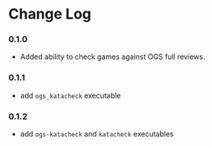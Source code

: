 # Change Log

### 0.1.0
- Added ability to check games against OGS full reviews.

### 0.1.1
- add `ogs_katacheck` executable

### 0.1.2
- add `ogs-katacheck` and `katacheck` executables
